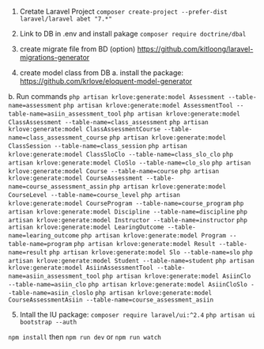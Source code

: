 1. Cretate Laravel Project
`composer create-project --prefer-dist laravel/laravel abet "7.*"`
2. Link to DB in .env and install pakage `composer require doctrine/dbal`


3. create migrate file from BD (option)
https://github.com/kitloong/laravel-migrations-generator

4. create model class from DB
a. install the package: https://github.com/krlove/eloquent-model-generator

b. Run commands
`php artisan krlove:generate:model Assessment --table-name=assessment`
`php artisan krlove:generate:model AssessmentTool --table-name=asiin_assessment_tool`
`php artisan krlove:generate:model ClassAssessment --table-name=class_assessment`
`php artisan krlove:generate:model ClassAssessmentCourse --table-name=class_assessment_course`
`php artisan krlove:generate:model ClassSession --table-name=class_session`
`php artisan krlove:generate:model ClassSloClo --table-name=class_slo_clo`
`php artisan krlove:generate:model CloSlo --table-name=clo_slo`
`php artisan krlove:generate:model Course --table-name=course`
`php artisan krlove:generate:model CourseAssessment --table-name=course_assessment_assin`
`php artisan krlove:generate:model CourseLevel --table-name=course_level`
`php artisan krlove:generate:model CourseProgram --table-name=course_program`
`php artisan krlove:generate:model Discipline --table-name=discipline`
`php artisan krlove:generate:model Instructor --table-name=instructor`
`php artisan krlove:generate:model LearingOutcome --table-name=learing_outcome`
`php artisan krlove:generate:model Program --table-name=program`
`php artisan krlove:generate:model Result --table-name=result`
`php artisan krlove:generate:model Slo --table-name=slo`
`php artisan krlove:generate:model Student --table-name=student`
`php artisan krlove:generate:model AsiinAssessmentTool --table-name=asiin_assessment_tool`
`php artisan krlove:generate:model AsiinClo --table-name=asiin_clo`
`php artisan krlove:generate:model AsiinCloSlo --table-name=asiin_closlo`
`php artisan krlove:generate:model CourseAssessmentAsiin --table-name=course_assessment_asiin`



5. Intall the IU package:
`composer require laravel/ui:^2.4`
`php artisan ui bootstrap --auth`

`npm install`
then
`npm run dev`
or
`npm run watch`
